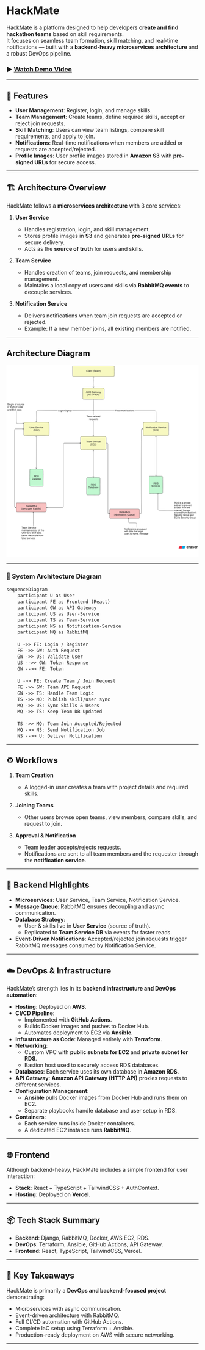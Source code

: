 # HackMate

HackMate is a platform designed to help developers **create and find hackathon teams** based on skill requirements.  
It focuses on seamless team formation, skill matching, and real-time notifications — built with a **backend-heavy microservices architecture** and a robust DevOps pipeline.

### ▶️ [Watch Demo Video](https://drive.google.com/file/d/1wEoE_ufT7PDjSVWyd4FUSJ_dUOpQofgm/view?usp=sharing)

---

## 🚀 Features

- **User Management**: Register, login, and manage skills.
- **Team Management**: Create teams, define required skills, accept or reject join requests.
- **Skill Matching**: Users can view team listings, compare skill requirements, and apply to join.
- **Notifications**: Real-time notifications when members are added or requests are accepted/rejected.
- **Profile Images**: User profile images stored in **Amazon S3** with **pre-signed URLs** for secure access.

---

## 🏗️ Architecture Overview

HackMate follows a **microservices architecture** with 3 core services:

1. **User Service**  
   - Handles registration, login, and skill management.  
   - Stores profile images in **S3** and generates **pre-signed URLs** for secure delivery.  
   - Acts as the **source of truth** for users and skills.  

2. **Team Service**  
   - Handles creation of teams, join requests, and membership management.  
   - Maintains a local copy of users and skills via **RabbitMQ events** to decouple services.  

3. **Notification Service**  
   - Delivers notifications when team join requests are accepted or rejected.  
   - Example: If a new member joins, all existing members are notified.  

---


## Architecture Diagram

![Architecture diagram](./assets/arch_diagram.png)


---

### 📐 System Architecture Diagram

```mermaid
sequenceDiagram
    participant U as User
    participant FE as Frontend (React)
    participant GW as API Gateway
    participant US as User-Service
    participant TS as Team-Service
    participant NS as Notification-Service
    participant MQ as RabbitMQ

    U ->> FE: Login / Register
    FE ->> GW: Auth Request
    GW ->> US: Validate User
    US -->> GW: Token Response
    GW -->> FE: Token

    U ->> FE: Create Team / Join Request
    FE ->> GW: Team API Request
    GW ->> TS: Handle Team Logic
    TS ->> MQ: Publish skill/user sync
    MQ ->> US: Sync Skills & Users
    MQ ->> TS: Keep Team DB Updated

    TS ->> MQ: Team Join Accepted/Rejected
    MQ ->> NS: Send Notification Job
    NS -->> U: Deliver Notification

```

---



## ⚙️ Workflows

1. **Team Creation**  
   - A logged-in user creates a team with project details and required skills.  

2. **Joining Teams**  
   - Other users browse open teams, view members, compare skills, and request to join.  

3. **Approval & Notification**  
   - Team leader accepts/rejects requests.  
   - Notifications are sent to all team members and the requester through the **notification service**.

---

## 🔑 Backend Highlights

- **Microservices**: User Service, Team Service, Notification Service.  
- **Message Queue**: RabbitMQ ensures decoupling and async communication.  
- **Database Strategy**:  
  - User & skills live in **User Service** (source of truth).  
  - Replicated to **Team Service DB** via events for faster reads.  
- **Event-Driven Notifications**: Accepted/rejected join requests trigger RabbitMQ messages consumed by Notification Service.

---

## ☁️ DevOps & Infrastructure

HackMate’s strength lies in its **backend infrastructure and DevOps automation**:

- **Hosting**: Deployed on **AWS**.  
- **CI/CD Pipeline**:  
  - Implemented with **GitHub Actions**.  
  - Builds Docker images and pushes to Docker Hub.  
  - Automates deployment to EC2 via **Ansible**.
- **Infrastructure as Code**: Managed entirely with **Terraform**.  
- **Networking**:  
  - Custom VPC with **public subnets for EC2** and **private subnet for RDS**.  
  - Bastion host used to securely access RDS databases.  
- **Databases**: Each service uses its own database in **Amazon RDS**.  
- **API Gateway**: **Amazon API Gateway (HTTP API)** proxies requests to different services.  
- **Configuration Management**:  
  - **Ansible** pulls Docker images from Docker Hub and runs them on EC2.  
  - Separate playbooks handle database and user setup in RDS.  
- **Containers**:  
  - Each service runs inside Docker containers.  
  - A dedicated EC2 instance runs **RabbitMQ**.

---

## 🌐 Frontend

Although backend-heavy, HackMate includes a simple frontend for user interaction:

- **Stack**: React + TypeScript + TailwindCSS + AuthContext.  
- **Hosting**: Deployed on **Vercel**.  

---

## 📦 Tech Stack Summary

- **Backend**: Django, RabbitMQ, Docker, AWS EC2, RDS.  
- **DevOps**: Terraform, Ansible, GitHub Actions, API Gateway.  
- **Frontend**: React, TypeScript, TailwindCSS, Vercel.  

---

## 📌 Key Takeaways

HackMate is primarily a **DevOps and backend-focused project** demonstrating:  
- Microservices with async communication.  
- Event-driven architecture with RabbitMQ.  
- Full CI/CD automation with GitHub Actions.  
- Complete IaC setup using Terraform + Ansible.  
- Production-ready deployment on AWS with secure networking.  

---